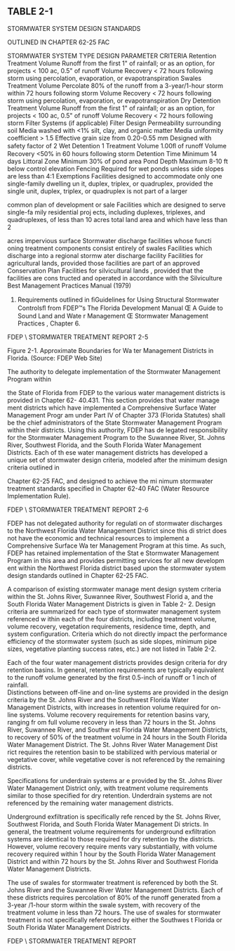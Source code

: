## TABLE  2-1 
 

 STORMWATER  SYSTEM  DESIGN  STANDARDS 

 OUTLINED  IN  CHAPTER  62-25  FAC
 
 
STORMWATER 
SYSTEM  TYPE 
DESIGN 
PARAMETER 
CRITERIA 
Retention Treatment Volume Runoff from the first 1" of rainfall; or as an option, for projects 
< 100 ac, 0.5" of runoff 
 Volume Recovery < 72 hours following storm using percolation, evaporation, or 
evapotranspiration 
Swales Treatment Volume Percolate 80% of the runoff from a 3-year/1-hour storm within 
72 hours following storm 
 Volume Recovery < 72 hours following storm using percolation, evaporation, or 
evapotranspiration 
Dry Detention Treatment Volume Runoff from the first 1" of rainfall; or as an option, for projects 
< 100 ac, 0.5" of  runoff 
Volume Recovery < 72 hours following storm 
Filter Systems 
(if applicable) 
Filter Design Permeability 
 surrounding soil 
  Media washed with <1% silt, clay, and organic matter 
  Media uniformity coefficient > 1.5 
  Effective grain size from 0.20-0.55 mm 
  Designed with safety factor of 2 
Wet Detention
1
 Treatment Volume 1.00ﬂ of runoff 
Volume Recovery <50% in 60 hours following storm 
Detention Time Minimum 14 days 
Littoral Zone Minimum 30% of pond area 
Pond Depth Maximum 8-10 ft below control elevation 
Fencing Required for wet ponds unless side slopes are less than 4:1 
Exemptions Facilities designed to accommodate only one 
single-family dwelling un
it, duplex, triplex, or 
quadruplex, provided the single unit, duplex, triplex, or quadruplex is not part of a larger 

common plan of development or sale 
Facilities which are designed to serve single-fa
mily residential proj
ects, including duplexes, 
triplexes, and quadruplexes, of less than 10 acres total land area and which have less than 2 

acres impervious surface 
 Stormwater discharge facilities whose functi
oning treatment components consist entirely of 
swales 
 Facilities which discharge into a regional stormw ater discharge facility 
 Facilities for agricultural lands, provided those facilities are part of an approved Conservation 
Plan 
 Facilities for silvicultural lands , provided that the facilities are cons tructed and operated in 
accordance with the 
Silviculture Best Management Practices Manual (1979) 
 
1. Requirements outlined in ﬁGuidelines for Using Structural Stormwater Controlsﬂ from FDEP™s The Florida 
Development Manual Œ A Guide to Sound Land and Wate
r Management Œ Stormwater Management Practices
, 
Chapter 6.  

FDEP \ STORMWATER  TREATMENT  REPORT 
2-5 
 
 
 
 Figure 2-1.  Approximate Boundaries for Wa
ter Management Districts in Florida. 
          (Source:  FDEP Web Site) 

 

 

 

 The authority to delegate implementation of the Stormwater Management Program within 

the State of Florida from FDEP to
 the various water management districts is provided in Chapter 62-
40.431.  This section provides that water manage
ment districts which have implemented a 
Comprehensive Surface Water Management Progr
am under Part IV of Chapter 373 (Florida 
Statutes) shall be the chief administrators of the 
State Stormwater Management Program within their 
districts.   Using this authority, FDEP has de
legated  responsibility  for  the  Stormwater 
Management Program to the Suwannee River, St. 
Johns River, Southwest Florida, and the South 
Florida Water Management Districts. Each of th
ese water management districts has developed a 
unique set of stormwater design criteria, modeled after the minimum design criteria outlined in 

Chapter 62-25 FAC, and designed to achieve the mi
nimum stormwater treatment standards specified 
in Chapter 62-40 FAC (Water Resource Implementation Rule). 

FDEP \ STORMWATER  TREATMENT  REPORT 
2-6 
 

 
 FDEP has not delegated authority for regulati
on of stormwater discharges to the Northwest 
Florida Water Management District since this di
strict does not have the economic and technical 
resources to implement a Comprehensive Surface Wa
ter Management Program at this time.  As 
such, FDEP has retained implementation of the Stat
e Stormwater Management Program in this area 
and provides permitting services for all new developm
ent within the Northwest Florida district based 
upon the stormwater system design standards outlined in Chapter 62-25 FAC. 

 

 A comparison of existing stormwater manage
ment design system criteria within the St. 
Johns River, Suwannee River, Southwest Florid
a, and the South Florida Water Management 
Districts is given in Table 2-
2.  Design criteria are summarized for each type of stormwater 
management system referenced w
ithin each of the four districts, including treatment volume, volume 
recovery, vegetation requirements, residence time, 
depth, and system configuration.  Criteria which 
do not directly impact the performance efficiency 
of the stormwater system (such as side slopes, 
minimum pipe sizes, vegetative planting success rates, etc.) are not listed in Table 2-2. 

 

 Each of the four water management districts 
provides design criteria for dry retention basins. 
In general, retention requirements are typically
 equivalent to the runoff volume generated by the 
first 0.5-inch of runoff or 1 inch of rainfall.  
Distinctions between off-line and on-line systems are 
provided in the design criteria by 
the St. Johns River and the Southwest Florida Water Management 
Districts, with increases in retention volume 
required for on-line systems.  Volume recovery 
requirements for retention basins vary, ranging fr
om full volume recovery in less than 72 hours in 
the St. Johns River, Suwannee River, and Southw
est Florida Water Management Districts, to 
recovery of 50% of the treatment volume in 
24 hours in the South Florida Water Management 
District.  The St. Johns River Water Management Dist
rict requires the retention basin to be stabilized 
with pervious material or vegetative cover, while 
vegetative cover is not referenced by the remaining 
districts. 
 
 Specifications for underdrain systems ar
e provided by the St. Johns River Water 
Management District only, with treatment volume 
requirements similar to those specified for dry 
retention.  Underdrain systems are not referenced by the remaining water management districts. 

 

 Underground exfiltration is specifically refe
renced by the St. Johns River, Southwest 
Florida, and South Florida Water Management Di
stricts.  In general, the treatment volume 
requirements for underground exfiltration systems are 
identical to those required for dry retention by 
the districts.  However, volume recovery require
ments vary substantially, with volume recovery 
required within 1 hour by the South Florida Water 
Management District and within 72 hours by the 
St. Johns River and Southwest Florida Water Management Districts. 

 

 The use of swales for stormwater treatment is
 referenced by both the St. Johns River and the 
Suwannee River Water Management Districts.  Each 
of these districts requires percolation of 80% of 
the runoff generated from a 3-year
/1-hour storm within the swale system, with recovery of the 
treatment volume in less than 72 hours.  The use 
of swales for stormwater treatment is not 
specifically referenced by either the Southwes
t Florida or South Florida Water Management 
Districts. 

FDEP \ STORMWATER  TREATMENT  REPORT
